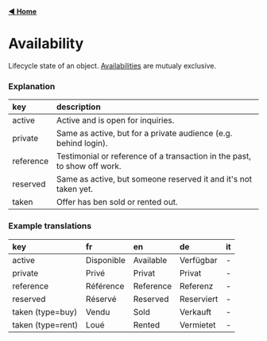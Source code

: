 [**◀ Home**](./)

# Availability

Lifecycle state of an object. [Availabilities](https://swissrets.ch/docs/noNamespace/element/export.properties.property.availability.html) are mutualy exclusive.

### Explanation

key | description
:--- | :---
active | Active and is open for inquiries.
private | Same as active, but for a private audience (e.g. behind login).
reference | Testimonial or reference of a transaction in the past, to show off work.
reserved | Same as active, but someone reserved it and it's not taken yet.
taken | Offer has ben sold or rented out.

### Example translations

key | fr | en | de | it
:--- | :--- | :--- | :--- | :---
active | Disponible | Available | Verfügbar | -
private | Privé | Privat | Privat | -
reference | Référence | Reference | Referenz | -
reserved | Réservé | Reserved | Reserviert | -
taken (type=buy) | Vendu | Sold | Verkauft | -
taken (type=rent) | Loué | Rented | Vermietet | -

<!-- TODO: add italian -->
